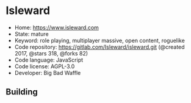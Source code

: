 # Isleward

- Home: https://www.isleward.com
- State: mature
- Keyword: role playing, multiplayer massive, open content, roguelike
- Code repository: https://gitlab.com/Isleward/isleward.git (@created 2017, @stars 318, @forks 82)
- Code language: JavaScript
- Code license: AGPL-3.0
- Developer: Big Bad Waffle

## Building
